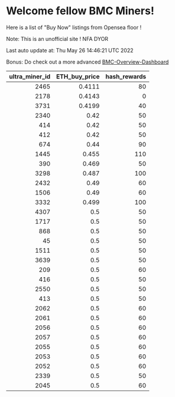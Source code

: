 # Welcome fellow BMC Miners!
Here is a list of "Buy Now" listings from Opensea floor !

Note: This is an unofficial site ! NFA DYOR

Last auto update at: Thu May 26 14:46:21 UTC 2022

Bonus: Do check out a more advanced [BMC-Overview-Dashboard](https://dune.com/defifunk/BMC-Overview-Dashboard)


|   ultra_miner_id |   ETH_buy_price |   hash_rewards |
|-----------------:|----------------:|---------------:|
|             2465 |          0.4111 |             80 |
|             2178 |          0.4143 |              0 |
|             3731 |          0.4199 |             40 |
|             2340 |          0.42   |             50 |
|              414 |          0.42   |             50 |
|              412 |          0.42   |             50 |
|              674 |          0.44   |             90 |
|             1445 |          0.455  |            110 |
|              390 |          0.469  |             50 |
|             3298 |          0.487  |            100 |
|             2432 |          0.49   |             60 |
|             1506 |          0.49   |             60 |
|             3332 |          0.499  |            100 |
|             4307 |          0.5    |             50 |
|             1717 |          0.5    |             50 |
|              868 |          0.5    |             50 |
|               45 |          0.5    |             50 |
|             1511 |          0.5    |             50 |
|             3639 |          0.5    |             50 |
|              209 |          0.5    |             60 |
|              416 |          0.5    |             50 |
|             2550 |          0.5    |             50 |
|              413 |          0.5    |             50 |
|             2062 |          0.5    |             60 |
|             2061 |          0.5    |             60 |
|             2056 |          0.5    |             60 |
|             2057 |          0.5    |             60 |
|             2055 |          0.5    |             60 |
|             2053 |          0.5    |             60 |
|             2052 |          0.5    |             60 |
|             2339 |          0.5    |             50 |
|             2045 |          0.5    |             60 |